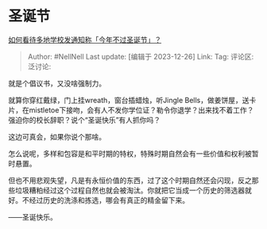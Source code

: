 # 圣诞节
[如何看待多地学校发通知称「今年不过圣诞节」？](https://www.zhihu.com/question/636177363/answer/3338265180)

> Author: #NellNell
> Last update: [编辑于 2023-12-26]
> Link:
> Tag:
> 评论区:
> 泛讨论:

就是个倡议书，又没啥强制力。

就算你穿红戴绿，门上挂wreath，窗台插蜡烛，听Jingle Bells，做姜饼屋，送卡片，在mistletoe下接吻，会有人不发你学位证？勒令你退学？出来找不着工作？强迫你的校长辞职？说个“圣诞快乐”有人抓你吗？

这边可真会，如果你说个那啥。

怎么说呢，多样和包容是和平时期的特权，特殊时期自然会有一些价值和权利被暂时悬置。

但也不用悲观失望，凡是有永恒价值的东西，过了这个时期自然还会闪现，反之那些垃圾糟粕经过这个过程自然也就会被淘汰。你就把它当成一个历史的筛选器就好。不经过历史的洗涤和拣选，哪会有真正的精金留下来。

  

  

——圣诞快乐。


